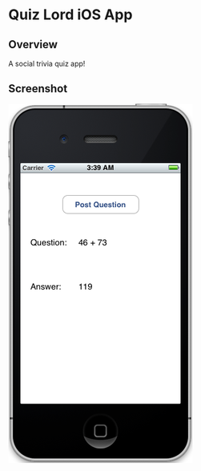 # Quiz Lord iOS App

## Overview

A social trivia quiz app!



## Screenshot

![Screenshot](http://github.com/syyang/QuizLord/raw/master/screenshot.png)

